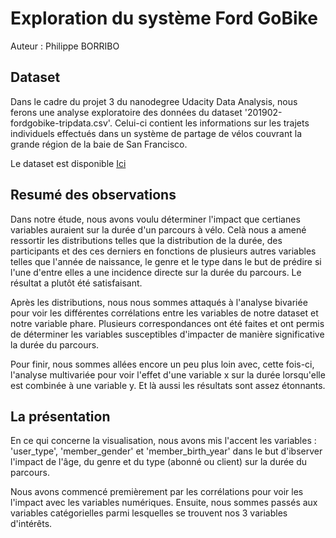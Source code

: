# Exploration du système Ford GoBike

Auteur : Philippe BORRIBO

## Dataset

Dans le cadre du projet 3 du nanodegree Udacity Data Analysis, nous ferons une analyse exploratoire des données du dataset '201902-fordgobike-tripdata.csv'. Celui-ci contient les informations sur les trajets individuels effectués dans un système de partage de vélos couvrant la grande région de la baie de San Francisco.

Le dataset est disponible [Ici](https://github.com/Philippe-Borribo/udacity_projet3.git)

## Resumé des observations

Dans notre étude, nous avons voulu déterminer l'impact que certianes variables
auraient sur la durée d'un parcours à vélo. Celà nous a amené ressortir les 
distributions telles que la distribution de la durée, des participants et des 
ces derniers en fonctions de plusieurs autres variables telles que l'année de 
naissance, le genre et le type dans le but de prédire si l'une d'entre elles a
une incidence directe sur la durée du parcours. Le résultat a plutôt été 
satisfaisant. 

Après les distributions, nous nous sommes attaqués à l'analyse bivariée pour 
voir les différentes corrélations entre les variables de notre dataset et notre
variable phare. Plusieurs correspondances ont été faites et ont permis de 
déterminer les variables susceptibles d'impacter de manière significative la 
durée du parcours.

Pour finir, nous sommes allées encore un peu plus loin avec, cette fois-ci, 
l'analyse multivariée pour voir l'effet d'une variable x sur la durée lorsqu'elle
est combinée à une variable y. Et là aussi les résultats sont assez étonnants.

## La présentation

En ce qui concerne la visualisation, nous avons mis l'accent les variables : 'user_type',
'member_gender' et 'member_birth_year' dans le but d'ibserver l'impact de l'âge, du
genre et du type (abonné ou client) sur la durée du parcours.

Nous avons commencé premièrement par les corrélations pour voir les l'impact avec les
variables numériques. Ensuite, nous sommes passés aux variables catégorielles parmi
lesquelles se trouvent nos 3 variables d'intérêts.




















